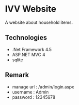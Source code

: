 # IVV Website

A website about household items.

## Technologies

- .Net Framework 4.5
- ASP.NET MVC 4
- sqlite

## Remark

- manage url : /admin/login.aspx
- username : Admin
- password : 12345678


